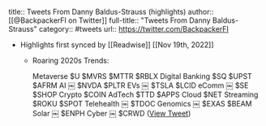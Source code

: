 title:: Tweets From Danny Baldus-Strauss (highlights)
author:: [[@BackpackerFI on Twitter]]
full-title:: "Tweets From Danny Baldus-Strauss"
category:: #tweets
url:: https://twitter.com/BackpackerFI

- Highlights first synced by [[Readwise]] [[Nov 19th, 2022]]
	- Roaring 2020s Trends:
	  
	  Metaverse $U $MVRS $MTTR $RBLX
	  Digital Banking $SQ $UPST $AFRM
	  AI ￼ $NVDA $PLTR
	  EVs ￼ $TSLA $LCID
	  eComm ￼ $SE $SHOP
	  Crypto $COIN
	  AdTech $TTD $APPS
	  Cloud $NET
	  Streaming $ROKU $SPOT
	  Telehealth ￼ $TDOC
	  Genomics ￼ $EXAS $BEAM
	  Solar ￼ $ENPH
	  Cyber ￼ $CRWD ([View Tweet](https://twitter.com/BackpackerFI/status/1454807702291374093))